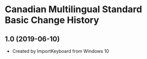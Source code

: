 Canadian Multilingual Standard Basic Change History
====================

1.0 (2019-06-10)
----------------
* Created by ImportKeyboard from Windows 10 
